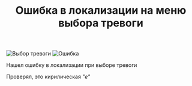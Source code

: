 ﻿---
title: "Ошибка в локализации на меню выбора тревоги"
se.owner.user_id: 625052
se.owner.display_name: "LolPopGames"
se.owner.link: "https://ru.meta.stackoverflow.com/users/625052/lolpopgames"
se.link: "https://ru.meta.stackoverflow.com/questions/14533/%d0%9e%d1%88%d0%b8%d0%b1%d0%ba%d0%b0-%d0%b2-%d0%bb%d0%be%d0%ba%d0%b0%d0%bb%d0%b8%d0%b7%d0%b0%d1%86%d0%b8%d0%b8-%d0%bd%d0%b0-%d0%bc%d0%b5%d0%bd%d1%8e-%d0%b2%d1%8b%d0%b1%d0%be%d1%80%d0%b0-%d1%82%d1%80%d0%b5%d0%b2%d0%be%d0%b3%d0%b8"
se.question_id: 14533
se.post_type: question
---
<p><img src="https://i.sstatic.net/H3DhK4HO.png" alt="Выбор тревоги" />
<img src="https://i.sstatic.net/kEtCrndb.png" alt="Ошибка" /></p>
<p>Нашел ошибку в локализации при выборе тревоги</p>
<p>Проверял, это кирилическая <em>&quot;е&quot;</em></p>
